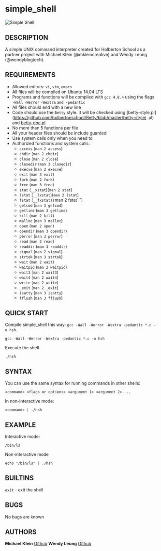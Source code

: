# simple_shell

<img src="https://svgsilh.com/svg/576487.svg" alt="Simple Shell">

## DESCRIPTION
A simple UNIX command interpreter created for Holberton School as a partner project with Michael Klein (@mkleincreative) and Wendy Leung (@wendyblogtech).

## REQUIREMENTS

* Allowed editors: ```vi```, ```vim```, ```emacs```
* All files will be compiled on Ubuntu 14.04 LTS
* Programs and functions will be compiled with ```gcc 4.8.4``` using the flags ```-Wall``` ```-Werror``` ```-Wextra``` ```and -pedantic```
* All files should end with a new line
* Code should use the ```Betty``` style. it will be checked using [betty-style.pl](https://github.com/holbertonschool/Betty/blob/master/betty-style\
.pl) and [betty-doc.pl](https://github.com/holbertonschool/Betty/blob/master/betty-doc.pl)
* No more than 5 functions per file
* All your header files should be include guarded
* Use system calls only when you need to
* Authorized functions and system calls:
  * ```access``` (```man 2 access```)
  * ```chdir``` (```man 2 chdir```)
  * ```close``` (```man 2 close```)
  * ```closedir``` (```man 3 closedir```)
  * ```execve``` (```man 2 execve```)
  * ```exit``` (```man 3 exit```)
  * ```fork``` (```man 2 fork```)
  * ```free``` (```man 3 free```)
  * ```stat``` (```__xstat```)(```man 2 stat```)
  * ```lstat``` (```__lxstat```)(```man 2 lstat```)
  * ```fstat``` (```__fxstat)(```man 2 fstat```)
  * ```getcwd``` (```man 3 getcwd```)
  * ```getline``` (```man 3 getline```)
  * ```kill``` (```man 2 kill```)
  * ```malloc``` (```man 3 malloc```)
  * ```open``` (```man 2 open```)
  * ```opendir``` (```man 3 opendir```)
  * ```perror``` (```man 3 perror```)
  * ```read``` (```man 2 read```)
  * ```readdir``` (```man 3 readdir```)
  * ```signal``` (```man 2 signal```)
  * ```strtok``` (```man 3 strtok```)
  * ```wait``` (```man 2 wait```)
  * ```waitpid``` (```man 2 waitpid```)
  * ```wait3``` (```man 2 wait3```)
  * ```wait4``` (```man 2 wait4```)
  * ```write``` (```man 2 write```)
  * ```_exit``` (```man 2 _exit```)
  * ```isatty``` (```man 3 isatty```)
  * ```fflush``` (```man 3 fflush```)

## QUICK START
Compile simple_shell this way: `gcc -Wall -Werror -Wextra -pedantic *.c -o hsh`.

```
gcc -Wall -Werror -Wextra -pedantic *.c -o hsh
```
Execute the shell.
```
./hsh
```
## SYNTAX
You can use the same syntax for running commands in other shells:
```
<command> <flags or options> <argument 1> <argument 2> ...
```
In non-interactive mode:
```
<command> | ./hsh
```
## EXAMPLE
Interactive mode:
```
/bin/ls
```
Non-interactive mode
```
echo "/bin/ls" | ./hsh
```
## BUILTINS
`exit` - exit the shell

## BUGS
No bugs are known

## AUTHORS

**Michael Klein** [Github](https://github.com/mKleinCreative)
**Wendy Leung** [Github](https://github.com/wendyblogtech)
